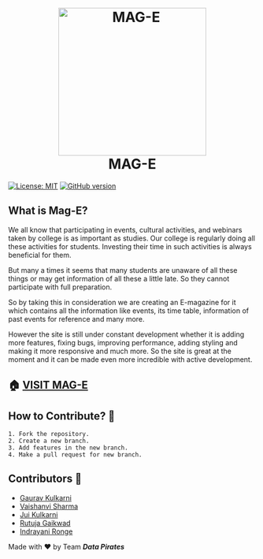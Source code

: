 <h1 align="center">
  <br>
  <a href="#"><img height=300 width=300 src="https://ik.imagekit.io/datap/Mag-E/logo4_22_13825_AA1jefwSi.png?updatedAt=1624353920836" alt="MAG-E"></a>
  <br>
MAG-E
  <br>
</h1>

[![License: MIT](https://img.shields.io/badge/License-MIT-ellow.svg)](https://github.com/gkulk007/Mag-E/blob/master/LICENSE)  [![GitHub version](https://img.shields.io/badge/version-v0.1.0-red)](https://github.com/gkulk007/Mag-E)

## What is Mag-E? 
We all know that participating in events, cultural activities, and webinars taken by college is as important as studies. Our college is regularly doing all these activities for students. Investing their time in such activities is always beneficial for them.

But many a times it seems that many students are unaware of all these things or may get information of all these a little late. So they cannot participate with full preparation.

So by taking this in consideration we are creating an E-magazine for it which contains all the information like events, its time table, information of past events for reference and many more.


However the site is still under constant development whether it is adding more features, fixing bugs, improving performance, adding styling and making it more responsive and much more. So the site is great at the moment and it can be made even more incredible with active development.
<br>

## 🏠 [VISIT  MAG-E](https://emagmes.pythonanywhere.com/)

## How to Contribute? :seedling:
```
1. Fork the repository.
2. Create a new branch.
3. Add features in the new branch.
4. Make a pull request for new branch.
```
## Contributors :busts_in_silhouette:

- [Gaurav Kulkarni](https://github.com/gkulk007)
- [Vaishanvi Sharma](https://github.com/vaishnavi3131)
- [Jui Kulkarni](https://github.com/jkulkarni01)
- [Rutuja Gaikwad](https://github.com/Gaikwad-Rutuja)
- [Indrayani Ronge](https://github.com/tanaya8982)



Made with :heart: by Team ***Data Pirates***

